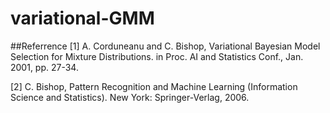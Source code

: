 # variational-GMM
##Referrence
[1] A. Corduneanu and C. Bishop, Variational Bayesian Model Selection for Mixture Distributions. in Proc. AI and Statistics Conf., Jan. 2001, pp. 27-34.

[2] C. Bishop, Pattern Recognition and Machine Learning (Information Science and Statistics). New York: Springer-Verlag, 2006.
